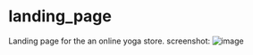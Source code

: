 # landing_page
Landing page for the an online yoga store.
screenshot:
![image](https://user-images.githubusercontent.com/87912395/184450224-487b9069-47b3-4350-98e1-a8a222679850.png)
